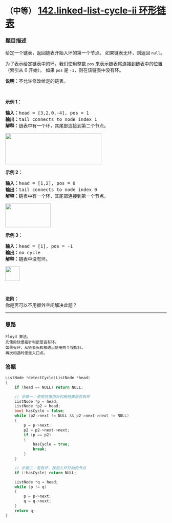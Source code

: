 # `（中等）` [142.linked-list-cycle-ii 环形链表](https://leetcode-cn.com/problems/linked-list-cycle-ii/)

### 题目描述
<p>给定一个链表，返回链表开始入环的第一个节点。&nbsp;如果链表无环，则返回&nbsp;<code>null</code>。</p>

<p>为了表示给定链表中的环，我们使用整数 <code>pos</code> 来表示链表尾连接到链表中的位置（索引从 0 开始）。 如果 <code>pos</code> 是 <code>-1</code>，则在该链表中没有环。</p>

<p><strong>说明：</strong>不允许修改给定的链表。</p>

<p>&nbsp;</p>

<p><strong>示例 1：</strong></p>

<pre><strong>输入：</strong>head = [3,2,0,-4], pos = 1
<strong>输出：</strong>tail connects to node index 1
<strong>解释：</strong>链表中有一个环，其尾部连接到第二个节点。
</pre>

<p><img style="height: 97px; width: 300px;" src="https://assets.leetcode-cn.com/aliyun-lc-upload/uploads/2018/12/07/circularlinkedlist.png" alt=""></p>

<p><strong>示例&nbsp;2：</strong></p>

<pre><strong>输入：</strong>head = [1,2], pos = 0
<strong>输出：</strong>tail connects to node index 0
<strong>解释：</strong>链表中有一个环，其尾部连接到第一个节点。
</pre>

<p><img style="height: 74px; width: 141px;" src="https://assets.leetcode-cn.com/aliyun-lc-upload/uploads/2018/12/07/circularlinkedlist_test2.png" alt=""></p>

<p><strong>示例 3：</strong></p>

<pre><strong>输入：</strong>head = [1], pos = -1
<strong>输出：</strong>no cycle
<strong>解释：</strong>链表中没有环。
</pre>

<p><img style="height: 45px; width: 45px;" src="https://assets.leetcode-cn.com/aliyun-lc-upload/uploads/2018/12/07/circularlinkedlist_test3.png" alt=""></p>

<p>&nbsp;</p>

<p><strong>进阶：</strong><br>
你是否可以不用额外空间解决此题？</p>


---
### 思路
```
Floyd 算法。  
先使用快慢指针判断是否有环。  
如果有环，从链表头和相遇点使用两个慢指针。  
再次相遇时便是入口点。  
```

### 答题
``` C++
ListNode *detectCycle(ListNode *head)
{
	if (head == NULL) return NULL;

	// 步骤一：使用快慢指针判断链表是否有环
	ListNode *p = head;
	ListNode *p2 = head;
	bool hasCycle = false;
	while (p2->next != NULL && p2->next->next != NULL)
	{
		p = p->next;
		p2 = p2->next->next;
		if (p == p2)
		{
			hasCycle = true;
			break;
		}
	}

	// 步骤二：若有环，找到入环开始的节点
	if (!hasCycle) return NULL;

	ListNode *q = head;
	while (p != q)
	{
		p = p->next;
		q = q->next;
	}
	return q;
}
```
